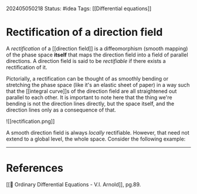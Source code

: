 202405050218
Status: #idea
Tags: [[Differential equations]]

# Rectification of a direction field

A *rectification* of a [[direction field]] is a diffeomorphism (smooth mapping) of the phase space **itself** that maps the direction field into a field of parallel directions. A direction field is said to be *rectifiable* if there exists a rectification of it.

Pictorially, a rectification can be thought of as smoothly bending or stretching the phase space (like it's an elastic sheet of paper) in a way such that the [[integral curve]]s of the direction field are all straightened out parallel to each other. It is important to note here that the thing we're bending is not the direction lines directly, but the space itself, and the direction lines only as a consequence of that.

![[rectification.png]]

A smooth direction field is always *locally* rectifiable. However, that need not extend to a global level, the whole space. Consider the following example:



___
# References
[[📕 Ordinary Differential Equations - V.I. Arnold]], pg.89.